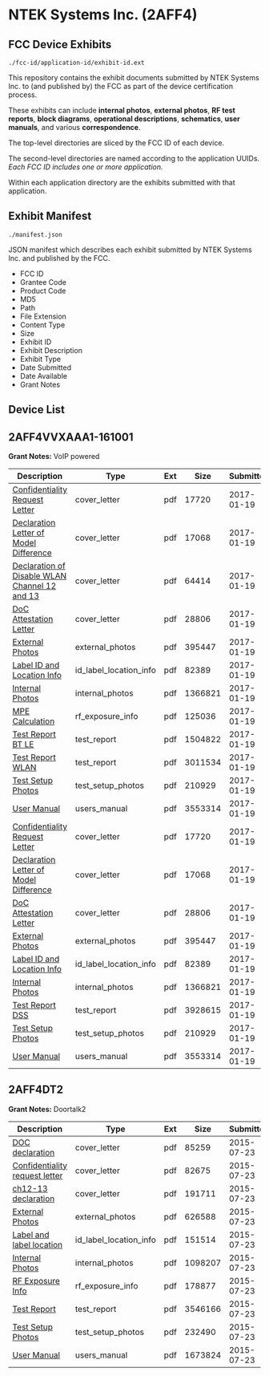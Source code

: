 # NTEK Systems Inc. (2AFF4)
## FCC Device Exhibits

```
./fcc-id/application-id/exhibit-id.ext
```

This repository contains the exhibit documents submitted by NTEK Systems Inc. to (and published by) the FCC as part of the device certification process.

These exhibits can include **internal photos**, **external photos**, **RF test reports**, **block diagrams**, **operational descriptions**, **schematics**, **user manuals**, and various **correspondence**.

The top-level directories are sliced by the FCC ID of each device.

The second-level directories are named according to the application UUIDs. *Each FCC ID includes one or more application.*

Within each application directory are the exhibits submitted with that application. 

## Exhibit Manifest

```
./manifest.json
```

JSON manifest which describes each exhibit submitted by NTEK Systems Inc. and published by the FCC.

- FCC ID
- Grantee Code
- Product Code
- MD5
- Path
- File Extension
- Content Type
- Size
- Exhibit ID
- Exhibit Description
- Exhibit Type
- Date Submitted
- Date Available
- Grant Notes

## Device List
## 2AFF4VVXAAA1-161001
**Grant Notes:** VoIP powered

| Description | Type | Ext | Size | Submitted | Available |
| ----------- | ---- | --- | ---- | --------- | --------- |
| [Confidentiality Request Letter](2AFF4VVXAAA1-161001/669ae509ee8503471f43bf8516850853/3264970.pdf) | cover_letter | pdf | 17720 | 2017-01-19 | 2017-01-20 |
| [Declaration Letter of Model Difference](2AFF4VVXAAA1-161001/669ae509ee8503471f43bf8516850853/3264971.pdf) | cover_letter | pdf | 17068 | 2017-01-19 | 2017-01-20 |
| [Declaration of Disable WLAN Channel 12 and 13](2AFF4VVXAAA1-161001/669ae509ee8503471f43bf8516850853/3264972.pdf) | cover_letter | pdf | 64414 | 2017-01-19 | 2017-01-20 |
| [DoC Attestation Letter](2AFF4VVXAAA1-161001/669ae509ee8503471f43bf8516850853/3264973.pdf) | cover_letter | pdf | 28806 | 2017-01-19 | 2017-01-20 |
| [External Photos](2AFF4VVXAAA1-161001/669ae509ee8503471f43bf8516850853/3264974.pdf) | external_photos | pdf | 395447 | 2017-01-19 | 2017-01-20 |
| [Label ID and Location Info](2AFF4VVXAAA1-161001/669ae509ee8503471f43bf8516850853/3264976.pdf) | id_label_location_info | pdf | 82389 | 2017-01-19 | 2017-01-20 |
| [Internal Photos](2AFF4VVXAAA1-161001/669ae509ee8503471f43bf8516850853/3264975.pdf) | internal_photos | pdf | 1366821 | 2017-01-19 | 2017-01-20 |
| [MPE Calculation](2AFF4VVXAAA1-161001/669ae509ee8503471f43bf8516850853/3264977.pdf) | rf_exposure_info | pdf | 125036 | 2017-01-19 | 2017-01-20 |
| [Test Report BT LE](2AFF4VVXAAA1-161001/669ae509ee8503471f43bf8516850853/3264980.pdf) | test_report | pdf | 1504822 | 2017-01-19 | 2017-01-20 |
| [Test Report WLAN](2AFF4VVXAAA1-161001/669ae509ee8503471f43bf8516850853/3264981.pdf) | test_report | pdf | 3011534 | 2017-01-19 | 2017-01-20 |
| [Test Setup Photos](2AFF4VVXAAA1-161001/669ae509ee8503471f43bf8516850853/3264982.pdf) | test_setup_photos | pdf | 210929 | 2017-01-19 | 2017-01-20 |
| [User Manual](2AFF4VVXAAA1-161001/669ae509ee8503471f43bf8516850853/3264983.pdf) | users_manual | pdf | 3553314 | 2017-01-19 | 2017-01-20 |
| [Confidentiality Request Letter](2AFF4VVXAAA1-161001/ac623ffb9b6d2ba525f6c450baeb73f0/3264970.pdf) | cover_letter | pdf | 17720 | 2017-01-19 | 2017-01-20 |
| [Declaration Letter of Model Difference](2AFF4VVXAAA1-161001/ac623ffb9b6d2ba525f6c450baeb73f0/3264971.pdf) | cover_letter | pdf | 17068 | 2017-01-19 | 2017-01-20 |
| [DoC Attestation Letter](2AFF4VVXAAA1-161001/ac623ffb9b6d2ba525f6c450baeb73f0/3264973.pdf) | cover_letter | pdf | 28806 | 2017-01-19 | 2017-01-20 |
| [External Photos](2AFF4VVXAAA1-161001/ac623ffb9b6d2ba525f6c450baeb73f0/3264974.pdf) | external_photos | pdf | 395447 | 2017-01-19 | 2017-01-20 |
| [Label ID and Location Info](2AFF4VVXAAA1-161001/ac623ffb9b6d2ba525f6c450baeb73f0/3264976.pdf) | id_label_location_info | pdf | 82389 | 2017-01-19 | 2017-01-20 |
| [Internal Photos](2AFF4VVXAAA1-161001/ac623ffb9b6d2ba525f6c450baeb73f0/3264975.pdf) | internal_photos | pdf | 1366821 | 2017-01-19 | 2017-01-20 |
| [Test Report DSS](2AFF4VVXAAA1-161001/ac623ffb9b6d2ba525f6c450baeb73f0/3264993.pdf) | test_report | pdf | 3928615 | 2017-01-19 | 2017-01-20 |
| [Test Setup Photos](2AFF4VVXAAA1-161001/ac623ffb9b6d2ba525f6c450baeb73f0/3264982.pdf) | test_setup_photos | pdf | 210929 | 2017-01-19 | 2017-01-20 |
| [User Manual](2AFF4VVXAAA1-161001/ac623ffb9b6d2ba525f6c450baeb73f0/3264983.pdf) | users_manual | pdf | 3553314 | 2017-01-19 | 2017-01-20 |
## 2AFF4DT2
**Grant Notes:** Doortalk2

| Description | Type | Ext | Size | Submitted | Available |
| ----------- | ---- | --- | ---- | --------- | --------- |
| [DOC declaration](2AFF4DT2/d67aedfded232e627b1efc7de8edcc9d/2689409.pdf) | cover_letter | pdf | 85259 | 2015-07-23 | 2015-07-23 |
| [Confidentiality request letter](2AFF4DT2/d67aedfded232e627b1efc7de8edcc9d/2689412.pdf) | cover_letter | pdf | 82675 | 2015-07-23 | 2015-07-23 |
| [ch12-13 declaration](2AFF4DT2/d67aedfded232e627b1efc7de8edcc9d/2689417.pdf) | cover_letter | pdf | 191711 | 2015-07-23 | 2015-07-23 |
| [External Photos](2AFF4DT2/d67aedfded232e627b1efc7de8edcc9d/2689405.pdf) | external_photos | pdf | 626588 | 2015-07-23 | 2015-07-23 |
| [Label and label location](2AFF4DT2/d67aedfded232e627b1efc7de8edcc9d/2689411.pdf) | id_label_location_info | pdf | 151514 | 2015-07-23 | 2015-07-23 |
| [Internal Photos](2AFF4DT2/d67aedfded232e627b1efc7de8edcc9d/2689406.pdf) | internal_photos | pdf | 1098207 | 2015-07-23 | 2015-07-23 |
| [RF Exposure Info](2AFF4DT2/d67aedfded232e627b1efc7de8edcc9d/2689415.pdf) | rf_exposure_info | pdf | 178877 | 2015-07-23 | 2015-07-23 |
| [Test Report](2AFF4DT2/d67aedfded232e627b1efc7de8edcc9d/2689408.pdf) | test_report | pdf | 3546166 | 2015-07-23 | 2015-07-23 |
| [Test Setup Photos](2AFF4DT2/d67aedfded232e627b1efc7de8edcc9d/2689413.pdf) | test_setup_photos | pdf | 232490 | 2015-07-23 | 2015-07-23 |
| [User Manual](2AFF4DT2/d67aedfded232e627b1efc7de8edcc9d/2689410.pdf) | users_manual | pdf | 1673824 | 2015-07-23 | 2015-07-23 |
